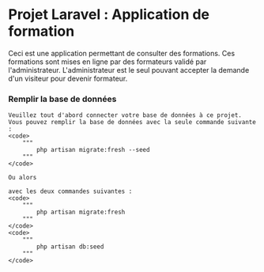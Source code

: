 <h1>
    Projet Laravel : Application de formation
</h1>

<p>
    Ceci est une application permettant de consulter des formations.
    Ces formations sont mises en ligne par des formateurs validé par l'administrateur.
    L'administrateur est le seul pouvant accepter la demande d'un visiteur pour devenir formateur.
</p>

<p>
    <h3> Remplir la base de données </h3>

    Veuillez tout d'abord connecter votre base de données à ce projet.
    Vous pouvez remplir la base de données avec la seule commande suivante :
    <code>
        """
            php artisan migrate:fresh --seed
        """
    </code>

    Ou alors

    avec les deux commandes suivantes :
    <code>
        """
            php artisan migrate:fresh
        """
    </code>
    <code>
        """
            php artisan db:seed
        """
    </code>
</p>